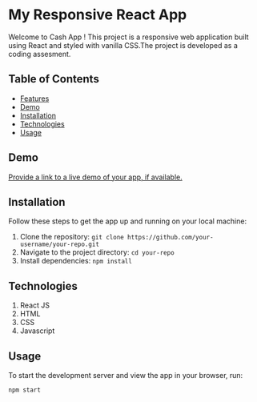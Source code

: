 # My Responsive React App

Welcome to Cash App ! This project is a responsive web application built using React and styled with vanilla CSS.The project is developed as a coding assesment.

## Table of Contents
- [Features](#features)
- [Demo](#demo)
- [Installation](#installation)
- [Technologies](#technologies)
- [Usage](#usage)



## Demo

[Provide a link to a live demo of your app, if available.
](https://mercor-chi.vercel.app/)
## Installation

Follow these steps to get the app up and running on your local machine:

1. Clone the repository: `git clone https://github.com/your-username/your-repo.git`
2. Navigate to the project directory: `cd your-repo`
3. Install dependencies: `npm install`

## Technologies

1. React JS
2. HTML
3. CSS
4. Javascript

## Usage

To start the development server and view the app in your browser, run:

```sh
npm start


